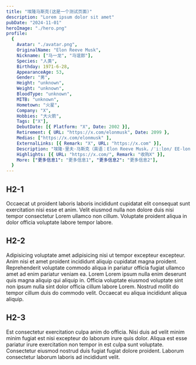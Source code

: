 ```yaml
---
title: "埃隆马斯克(这是一个测试页面)"
description: "Lorem ipsum dolor sit amet"
pubDate: "2024-11-01"
heroImage: "./hero.png"
profile:
  {
    Avatar: "./avatar.png",
    OriginalName: "Elon Reeve Musk",
    Nickname: ["马一龙", "马谊郎"],
    Species: "人类",
    Birthday: 1971-6-28,
    AppearanceAge: 53,
    Gender: "男",
    Height: "unknown",
    Weight: "unknown",
    BloodType: "unknown",
    MITB: "unknown",
    Hometown: "火星",
    Company: "X",
    Hobbies: "大火箭",
    Tags: ["X"],
    DebutDate: [{ Platform: "X", Date: 2002 }],
    Retirement: { URL: "https://x.com/elonmusk", Date: 2099 },
    Medias: ["https://x.com/elonmusk" ],
    ExternalLinks: [{ Remark: "X", URL: "https://x.com" }],
    Description: "埃隆·里夫·马斯克（英语：Elon Reeve Musk，/ˈiːlɒn/ EE-lon；1971年6月28日—），FRS，曾取汉名马谊郎于台湾作为公司登记使用[4]，是一名企业家、商业大亨、英国皇家学会会士[2]、美国工程院院士[5]。他是SpaceX的创始人、董事长、首席执行官、首席工程师，特斯拉投资人、首席执行官、产品设计师、前董事长，无聊公司创始人，Neuralink、OpenAI联合创始人，同时也是X公司的首席技术官、董事长。2022年马斯克以2190亿美元财富成为世界首富。[6] ",
    Highlights: [{ URL: "https://x.com/", Remark: "收购X" }],
    More: ["更多信息1": "更多信息1", "更多信息2": "更多信息2"],
  }
---
```


## H2-1

Occaecat ut proident laboris laboris incididunt cupidatat elit consequat sunt exercitation nisi esse et anim. Velit eiusmod nulla non dolore duis nisi tempor consectetur Lorem ullamco non cillum. Voluptate proident aliqua in dolor officia voluptate labore tempor labore.

## H2-2

Adipisicing voluptate amet adipisicing nisi ut tempor excepteur excepteur. Anim nisi et amet proident incididunt aliquip cupidatat magna proident. Reprehenderit voluptate commodo aliqua in pariatur officia fugiat ullamco amet ad enim pariatur veniam ea. Lorem Lorem ipsum nulla enim deserunt quis magna aliquip qui aliquip in. Officia voluptate eiusmod voluptate sint non ipsum nulla sint dolor officia cillum labore Lorem. Nostrud mollit do tempor cillum duis do commodo velit. Occaecat eu aliqua incididunt aliqua aliquip.

## H2-3

Est consectetur exercitation culpa anim do officia. Nisi duis ad velit minim minim fugiat est nisi excepteur do laborum irure quis dolor. Aliqua est esse pariatur irure exercitation non tempor in est culpa sunt voluptate. Consectetur eiusmod nostrud duis fugiat fugiat dolore proident. Laborum consectetur laborum laboris ad incididunt velit.
